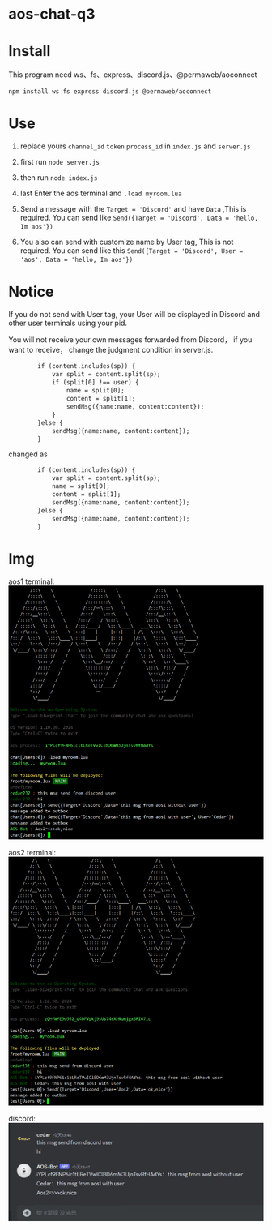 # aos-chat-q3

<h1> Install </h1>

This program need ws、fs、express、discord.js、@permaweb/aoconnect

`npm install ws fs express discord.js @permaweb/aoconnect`

<h1> Use </h1>

1. replace yours `channel_id` `token` `process_id` in `index.js` and `server.js`


2. first run `node server.js` 


3. then run `node index.js`


4. last Enter the aos terminal and `.load myroom.lua`


5. Send a message with the `Target = 'Discord'` and have `Data` ,This is required. 
You can send like `Send({Target = 'Discord', Data = 'hello, Im aos'})`


6. You also can send with customize name by User tag, This is not required. 
You can send like this `Send({Target = 'Discord', User = 'aos', Data = 'hello, Im aos'})`

<h1> Notice </h1>
If you do not send with User tag, your User will be displayed in Discord and other user terminals using your pid.

You will not receive your own messages forwarded from Discord， if you want to receive， change the judgment condition in server.js.
```
        if (content.includes(sp)) {
            var split = content.split(sp);
            if (split[0] !== user) {
                name = split[0];
                content = split[1];
                sendMsg({name:name, content:content});
            }
        }else {
            sendMsg({name:name, content:content});
        }
```
changed as
```
        if (content.includes(sp)) {
            var split = content.split(sp);
            name = split[0];
            content = split[1];
            sendMsg({name:name, content:content});
        }else {
            sendMsg({name:name, content:content});
        }
```
<h1> Img </h1>

aos1 terminal:
![aos1.png](img%2Faos1.png)

aos2 terminal:
![aos2.png](img%2Faos2.png)

discord:
![discord.png](img%2Fdiscord.png)